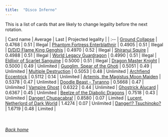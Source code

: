 ```yaml
---
title:  "Disco Inferno"
---
```


This is a list of cards that are likely to change legality before the next rotation.

| Card name | Average | Last | Projected legality |
| :-- |
[Ground Collapse](https://db.ygoprodeck.com/card/?search=Ground%20Collapse) | 0.4768 | 0.51 | Illegal |
[Phantom Fortress Enterblathnir](https://db.ygoprodeck.com/card/?search=Phantom%20Fortress%20Enterblathnir) | 0.4905 | 0.51 | Illegal |
[D/D/D Flame King Genghis](https://db.ygoprodeck.com/card/?search=D/D/D%20Flame%20King%20Genghis) | 0.4970 | 0.52 | Illegal |
[Shiranui Squire](https://db.ygoprodeck.com/card/?search=Shiranui%20Squire) | 0.4988 | 0.51 | Illegal |
[World Legacy Guardragon](https://db.ygoprodeck.com/card/?search=World%20Legacy%20Guardragon) | 0.4990 | 0.51 | Illegal |
[Eldlixir of Scarlet Sanguine](https://db.ygoprodeck.com/card/?search=Eldlixir%20of%20Scarlet%20Sanguine) | 0.5000 | 0.51 | Illegal |
[Dragon Master Knight](https://db.ygoprodeck.com/card/?search=Dragon%20Master%20Knight) | 0.5000 | 0.49 | Unlimited |
[Guoglim, Spear of the Ghoti](https://db.ygoprodeck.com/card/?search=Guoglim,%20Spear%20of%20the%20Ghoti) | 0.5051 | 0.49 | Unlimited |
[Multiple Destruction](https://db.ygoprodeck.com/card/?search=Multiple%20Destruction) | 0.5053 | 0.48 | Unlimited |
[Archfiend Eccentrick](https://db.ygoprodeck.com/card/?search=Archfiend%20Eccentrick) | 0.5112 | 0.14 | Unlimited |
[Artemis, the Magistus Moon Maiden](https://db.ygoprodeck.com/card/?search=Artemis,%20the%20Magistus%20Moon%20Maiden) | 0.5378 | 0.47 | Unlimited |
[Doodle Beast - Tyranno](https://db.ygoprodeck.com/card/?search=Doodle%20Beast%20-%20Tyranno) | 0.5668 | 0.47 | Unlimited |
[Vampire Ghost](https://db.ygoprodeck.com/card/?search=Vampire%20Ghost) | 0.6322 | 0.44 | Unlimited |
[Ghostrick Alucard](https://db.ygoprodeck.com/card/?search=Ghostrick%20Alucard) | 0.6367 | 0.45 | Unlimited |
[Beelze of the Diabolic Dragons](https://db.ygoprodeck.com/card/?search=Beelze%20of%20the%20Diabolic%20Dragons) | 0.7518 | 0.43 | Unlimited |
[Danger! Chupacabra!](https://db.ygoprodeck.com/card/?search=Danger!%20Chupacabra!) | 0.8580 | 0.07 | Limited |
[Lucent, Netherlord of Dark World](https://db.ygoprodeck.com/card/?search=Lucent,%20Netherlord%20of%20Dark%20World) | 1.4274 | 0.07 | Unlimited |
[Danger!? Tsuchinoko?](https://db.ygoprodeck.com/card/?search=Danger!?%20Tsuchinoko?) | 1.6719 | 0.48 | Limited |

<br>

###### [Back home](index)